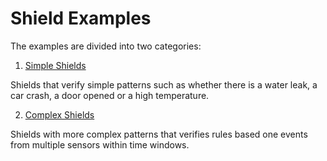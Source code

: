 # Shield Examples

The examples are divided into two categories:

1. [Simple Shields](./simple-shields)

Shields that verify simple patterns such as whether there is a  water leak, a car crash, a door opened or a high temperature.

2. [Complex Shields](./complex-shields)

Shields with more complex patterns that verifies rules based one events from multiple sensors within time windows. 